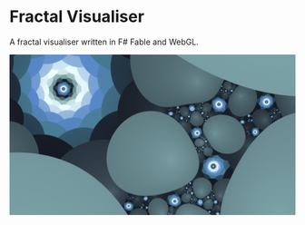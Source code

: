 # Fractal Visualiser
A fractal visualiser written in F# Fable and WebGL.

![](https://github.com/Bahnschrift/fractal-visualiser/blob/main/out/Mandelbrot%20x=-0.6848926502519158,y=0.32713887838164324,zoom=0.0008384581670790075,offset=35%203840x2160.png?raw=true)
